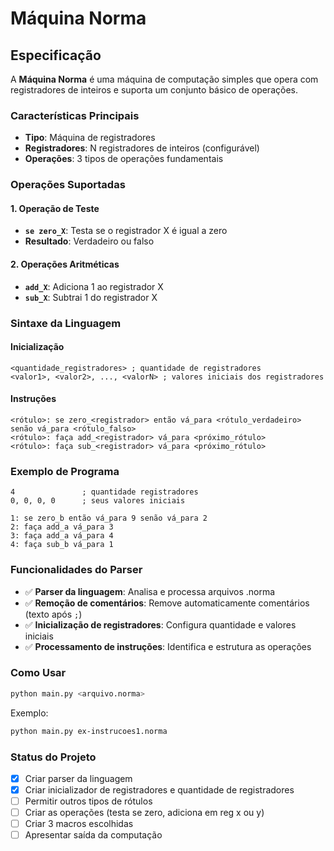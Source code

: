 # Máquina Norma

## Especificação

A **Máquina Norma** é uma máquina de computação simples que opera com registradores de inteiros e suporta um conjunto básico de operações.

### Características Principais

- **Tipo**: Máquina de registradores
- **Registradores**: N registradores de inteiros (configurável)
- **Operações**: 3 tipos de operações fundamentais

### Operações Suportadas

#### 1. Operação de Teste
- **`se zero_X`**: Testa se o registrador X é igual a zero
- **Resultado**: Verdadeiro ou falso

#### 2. Operações Aritméticas
- **`add_X`**: Adiciona 1 ao registrador X
- **`sub_X`**: Subtrai 1 do registrador X

### Sintaxe da Linguagem

#### Inicialização
```
<quantidade_registradores> ; quantidade de registradores
<valor1>, <valor2>, ..., <valorN> ; valores iniciais dos registradores
```

#### Instruções
```
<rótulo>: se zero_<registrador> então vá_para <rótulo_verdadeiro> senão vá_para <rótulo_falso>
<rótulo>: faça add_<registrador> vá_para <próximo_rótulo>
<rótulo>: faça sub_<registrador> vá_para <próximo_rótulo>
```

### Exemplo de Programa

```
4               ; quantidade registradores
0, 0, 0, 0      ; seus valores iniciais

1: se zero_b então vá_para 9 senão vá_para 2 
2: faça add_a vá_para 3 
3: faça add_a vá_para 4 
4: faça sub_b vá_para 1
```

### Funcionalidades do Parser

- ✅ **Parser da linguagem**: Analisa e processa arquivos .norma
- ✅ **Remoção de comentários**: Remove automaticamente comentários (texto após `;`)
- ✅ **Inicialização de registradores**: Configura quantidade e valores iniciais
- ✅ **Processamento de instruções**: Identifica e estrutura as operações

### Como Usar

```bash
python main.py <arquivo.norma>
```

Exemplo:
```bash
python main.py ex-instrucoes1.norma
```

### Status do Projeto

- [x] Criar parser da linguagem
- [x] Criar inicializador de registradores e quantidade de registradores
- [ ] Permitir outros tipos de rótulos
- [ ] Criar as operações (testa se zero, adiciona em reg x ou y)
- [ ] Criar 3 macros escolhidas
- [ ] Apresentar saída da computação